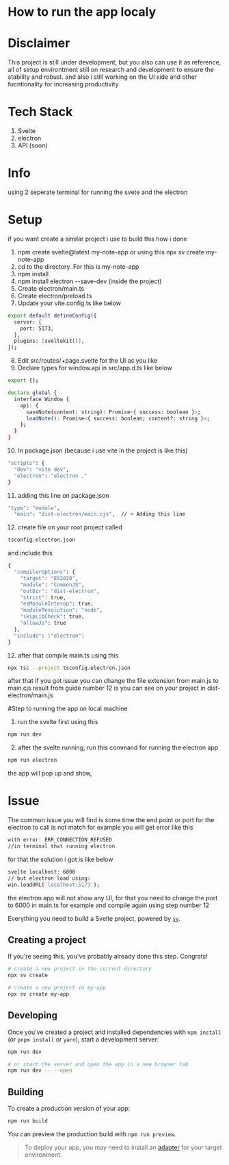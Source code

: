 # How to run the app localy

# Disclaimer

This project is still under development, but you also can use it as reference, all of setup environtment still on research and development to ensure the stability and robust.
and also i still working on the UI side and other fucntionality for increasing productivity


# Tech Stack
1. Svelte
2. electron
3. API (soon)

# Info
using 2 seperate terminal for running the svete and the electron

# Setup 
if you want create a similar project i use to build this how i done 

1. npm create svelte@latest my-note-app or using this npx sv create my-note-app
2. cd to the directory. For this is my-note-app 
3. npm install
4. npm install electron --save-dev (inside the project)
5. Create electron/main.ts
6. Create electron/preload.ts
7. Update your vite.config.ts like below
```bash
export default defineConfig({
  server: {
    port: 5173,
  },
  plugins: [sveltekit()],
});
```

8. Edit src/routes/+page.svelte for the UI as you like
9. Declare types for window.api in src/app.d.ts like below
```bash
export {};

declare global {
  interface Window {
    api: {
      saveNote(content: string): Promise<{ success: boolean }>;
      loadNote(): Promise<{ success: boolean; content?: string }>;
    };
  }
}
```

10. In package.json (because i use vite in the project is like this)
```bash
"scripts": {
  "dev": "vite dev",
  "electron": "electron ."
}
```
11. adding this line on package.json
```bash
"type": "module",
  "main": "dist-electron/main.cjs",  // ⬅️ Adding this line
```
12. create file on your root project called 
```bash 
tsconfig.electron.json
```
and include this 
```bash 
{
  "compilerOptions": {
    "target": "ES2020",
    "module": "CommonJS",
    "outDir": "dist-electron",
    "strict": true,
    "esModuleInterop": true,
    "moduleResolution": "node",
    "skipLibCheck": true,
    "allowJs": true
  },
  "include": ["electron"]
}

```
12. after that compile main.ts using this 
```bash
npx tsc --project tsconfig.electron.json
```
after that if you got issue you can change the file extension from main.js to main.cjs
result from guide number 12 is you can see on your project in dist-electron/main.js

#Step to running the app on local machine

1. run the svelte first using this 
```bash 
npm run dev
```
2. after the svelte running, run this command for running the electron app
```bash
npm run electron
```   
the app will pop up and show, 


# Issue
The common issue you will find is some time the end point or port for the electron to call is not match for example you will get error like this
```bash
with error: ERR_CONNECTION_REFUSED
//in terminal that running electron
```
for that the solution i got is like below
```bash 
svelte localhost: 6000
// but electron load using:
win.loadURL('localhost:5173');
```
the electron app will not show any UI, for that you need to change the port to 6000  in main.ts for example and compile again using step number 12






Everything you need to build a Svelte project, powered by [`sv`](https://github.com/sveltejs/cli).

## Creating a project

If you're seeing this, you've probably already done this step. Congrats!

```bash
# create a new project in the current directory
npx sv create

# create a new project in my-app
npx sv create my-app
```

## Developing

Once you've created a project and installed dependencies with `npm install` (or `pnpm install` or `yarn`), start a development server:

```bash
npm run dev

# or start the server and open the app in a new browser tab
npm run dev -- --open
```

## Building

To create a production version of your app:

```bash
npm run build
```

You can preview the production build with `npm run preview`.

> To deploy your app, you may need to install an [adapter](https://svelte.dev/docs/kit/adapters) for your target environment.
